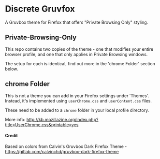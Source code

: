 # Discrete Gruvfox
A Gruvbox theme for Firefox that offers "Private Browsing Only" styling.

## Private-Browsing-Only
This repo contains two copies of the theme - one that modifies your entire browser profile, and one that only applies in Private Browsing windows.

The setup for each is identical, find out more in the 'chrome Folder' section below.

## chrome Folder
This is not a theme you can add in your Firefox settings under 'Themes'. Instead, it's implemented using `userChrome.css` and `userContent.css` files. 

These need to be added to a `chrome` folder in your local profile directory.

More info: http://kb.mozillazine.org/index.php?title=UserChrome.css&printable=yes

#### Credit
Based on colors from Calvin's Gruvbox Dark Firefox Theme - https://gitlab.com/calvinchd/gruvbox-dark-firefox-theme
